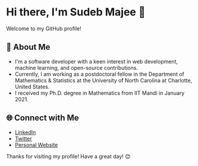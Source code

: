 # Hi there, I'm Sudeb Majee 👋

Welcome to my GitHub profile!

## 🚀 About Me

- I'm a software developer with a keen interest in web development, machine learning, and open-source contributions.
- Currently, I am working as a postdoctoral fellow in the Department of Mathematics & Statistics at the University of North Carolina at Charlotte, United States.
- I received my Ph.D. degree in Mathematics from IIT Mandi in January 2021.
<!-- 💬 Ask me about web development, Python, JavaScript, or anything tech-related! -->
<!-- 📫 How to reach me: [Email](mailto:sudebmajee@example.com) | [LinkedIn](https://www.linkedin.com/in/sudebmajee) -->
<!-- ⚡ Fun fact: I love to read tech blogs and explore new gadgets. -->


## 🌐 Connect with Me

- [LinkedIn](https://www.linkedin.com/in/sudebmajee)
- [Twitter](https://twitter.com/sudebmajee)
- [Personal Website](https://sudebmajee.com)

Thanks for visiting my profile! Have a great day! 😊


